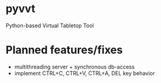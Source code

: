 # pyvvt
Python-based Virtual Tabletop Tool


# Planned features/fixes
- multithreading server + synchronous db-access
- implement CTRL+C, CTRL+V, CTRL+A, DEL key behavior

